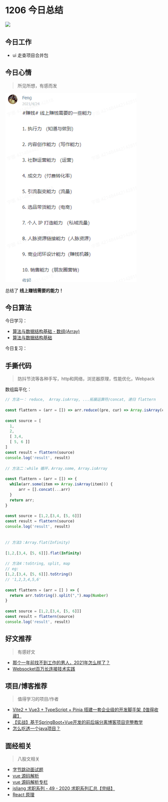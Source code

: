 
# 1206 今日总结

![](http://h2.ioliu.cn/bing/Porcini_ZH-CN0462290460_1920x1080.jpg)


## 今日工作

- ui 走查项目合并包

## 今日心情
> 所见所想，有感而发

![](./imgs/make-money-online.png)

总结了 **线上赚钱需要的能力！**


## 今日算法

今日学习：

- [算法与数据结构基础 - 数组(Array)](https://zhuanlan.zhihu.com/p/86344332) 
- [算法与数据结构基础](https://www.zhihu.com/column/leetcodefun)

今日复习：


## 手撕代码
> 防抖节流等各种手写，http和网络，浏览器原理，性能优化，Webpack

数组扁平化：

```js
// 方法一： reduce,  Array.isArray, ...拓展运算符/concat, 递归 flattern

const flattern = (arr = []) => arr.reduce((pre, cur) => Array.isArray(cur) ? [...pre, ...flattern(cur)] : [...pre, cur], [])

const source = [
  1,
  2,
  [ 3,4, 
  [ 5, 6 ]]
]
const result = flattern(source)
console.log('result', result)

// 方法二：while 循环，Array.some, Array.isArray

const flattern = (arr = []) => {
  while(arr.some(item => Array.isArray(item))) {
      arr = [].concat(...arr)
  }
  return arr;
}

const source = [1,2,[3,4, [5, 6]]]
const result = flattern(source)
console.log('result', result)


// 方法3：Array.flat(Infinity)

[1,2,[3,4, [5, 6]]].flat(Infinity)

// 方法4：toString, split, map
// eg:
[1,2,[3,4, [5, 6]]].toString()
// '1,2,3,4,5,6'

const flattern = (arr = [] ) => {
  return arr.toString().split(",").map(Number)
}

const source = [1,2,[3,4, [5, 6]]]
const result = flattern(source)
console.log('result', result)
```


## 好文推荐
> 有感好文

- [那个一年前找不到工作的男人，2021年怎么样了？](https://juejin.cn/post/7038395860505329694#heading-12)
- [Websocket百万长连接技术实践](https://mp.weixin.qq.com/s?__biz=MzAwMDU1MTE1OQ==&mid=2653558136&idx=1&sn=0ac293d724b022d0f860d87d87460cbd&scene=21#wechat_redirect)

## 项目/博客推荐
> 值得学习的项目/作者

- [Vite2 + Vue3 + TypeScript + Pinia 搭建一套企业级的开发脚手架【值得收藏】](https://juejin.cn/post/7036745610954801166) 
- [【实战】基于SpringBoot+Vue开发的前后端分离博客项目完整教学](https://www.bilibili.com/video/BV1PQ4y1P7hZ/)
- [怎么吃透一个java项目？](https://www.zhihu.com/question/422346147/answer/2251334040)


## 面经相关
> 八股文相关

- [字节跳动面试题](https://bytedance.feishu.cn/base/app8Ok6k9qafpMkgyRbfgxeEnet?table=tblzZHf2Ix3YtxPM&view=vew9iquA45)
- [vue 源码解析](https://juejin.cn/user/3755587449389911/posts)
- [vue 源码解析专栏](https://juejin.cn/column/6968485473295532062)
- [jsliang 求职系列 - 49 - 2020 求职系列汇总【完结】](https://juejin.cn/post/6908493793213808647)
- [React 原理](https://elegant-citipati-392.notion.site/React-28159c89442f4176846fa7f4d9bc1f76)
